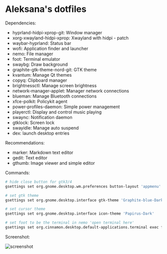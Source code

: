 # Aleksana's dotfiles

Dependencies:

- hyprland-hidpi-xprop-git: Window manager
- xorg-xwayland-hidpi-xprop: Xwayland with hidpi - patch
- waybar-hyprland: Status bar
- wofi: Application finder and launcher
- nemo: File manager
- foot: Terminal emulator
- swaybg: Draw background
- graphite-gtk-theme-nord-git: GTK theme
- kvantum: Manage Qt themes
- copyq: Clipboard manager
- brightnessctl: Manage screen brightness
- network-manager-applet: Manager network connections
- blueman: Manage Bluetooth connections
- xfce-polkit: Policykit agent
- power-profiles-daemon: Simple power management
- playerctl: Display and control music playing
- swaync: Notification daemon
- gtklock: Screen lock
- swayidle: Manage auto suspend
- dex: launch desktop entries

Recommendations:

- marker: Markdown text editor
- gedit: Text editor
- gthumb: Image viewer and simple editor

Commands:

```bash
# hide close button for gtk3/4
gsettings set org.gnome.desktop.wm.preferences button-layout 'appmenu'

# set gtk theme
gsettings set org.gnome.desktop.interface gtk-theme 'Graphite-blue-Dark-nord'

# set cursor theme
gsettings set org.gnome.desktop.interface icon-theme 'Papirus-Dark'

# set foot to be the terminal in nemo 'open terminal here'
gsettings set org.cinnamon.desktop.default-applications.terminal exec foot
```

Screenshot:

![screenshot](https://user-images.githubusercontent.com/42209822/209237248-373baf11-e69c-4bda-b97f-413e23db2a46.png)
